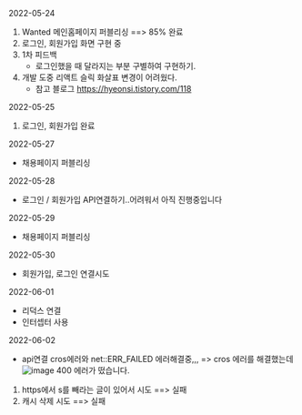 2022-05-24
1. Wanted 메인홈페이지 퍼블리싱 ==> 85% 완료
2. 로그인, 회원가입 화면 구현 중
3. 1차 피드백
     - 로그인했을 때 달라지는 부분 구별하여 구현하기.
4. 개발 도중 리액트 슬릭 화살표 변경이 어려웠다.
     - 참고 블로그
        https://hyeonsi.tistory.com/118


2022-05-25 
1. 로그인, 회원가입 완료

2022-05-27
- 채용페이지 퍼블리싱

2022-05-28
- 로그인 / 회원가입 API연결하기..어려워서 아직 진행중입니다 

2022-05-29
- 채용페이지 퍼블리싱

2022-05-30
- 회원가입, 로그인 연결시도

2022-06-01
- 리덕스 연결
- 인터셉터 사용

2022-06-02
- api연결
cros에러와 net::ERR_FAILED 에러해결중,,, => cros 에러를 해결했는데
![image](https://user-images.githubusercontent.com/104730729/171693197-f8f854a5-786a-4bf7-80a2-f5bc3737a60c.png)
400 에러가 떴습니다. 
1. https에서 s를 빼라는 글이 있어서 시도 ==> 실패
2. 캐시 삭제 시도 ==> 실패 

